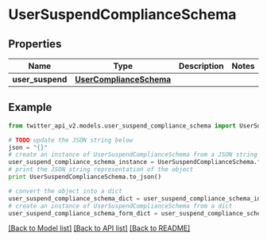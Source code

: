 # UserSuspendComplianceSchema


## Properties
Name | Type | Description | Notes
------------ | ------------- | ------------- | -------------
**user_suspend** | [**UserComplianceSchema**](UserComplianceSchema.md) |  | 

## Example

```python
from twitter_api_v2.models.user_suspend_compliance_schema import UserSuspendComplianceSchema

# TODO update the JSON string below
json = "{}"
# create an instance of UserSuspendComplianceSchema from a JSON string
user_suspend_compliance_schema_instance = UserSuspendComplianceSchema.from_json(json)
# print the JSON string representation of the object
print UserSuspendComplianceSchema.to_json()

# convert the object into a dict
user_suspend_compliance_schema_dict = user_suspend_compliance_schema_instance.to_dict()
# create an instance of UserSuspendComplianceSchema from a dict
user_suspend_compliance_schema_form_dict = user_suspend_compliance_schema.from_dict(user_suspend_compliance_schema_dict)
```
[[Back to Model list]](../README.md#documentation-for-models) [[Back to API list]](../README.md#documentation-for-api-endpoints) [[Back to README]](../README.md)


